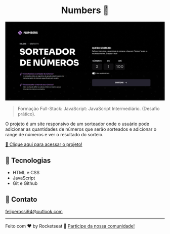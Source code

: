 <h1 align="center">Numbers 🔢</h1>

![preview](./.github/preview.png)

> Formação Full-Stack: JavaScript: JavaScript Intermediário. (Desafio prático).

O projeto é um site responsivo de um sorteador onde o usuário pode adicionar as quantidades de números que serão sorteados e adicionar o range de números e ver o resultado do sorteio.


[🔗 Clique aqui para acessar o projeto!](https://feliperossibr.github.io/numbers/)


## 🎉 Tecnologias

- HTML e CSS
- JavaScript
- Git e Github


## 💚 Contato

feliperossi94@outlook.com

---

Feito com ♥ by Rocketseat :wave: [Participe da nossa comunidade!](https://discord.gg/rocketseat)
